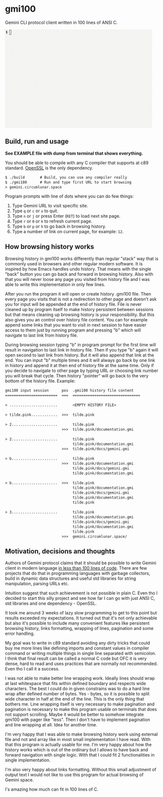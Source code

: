 gmi100
======

Gemini CLI protocol client written in 100 lines of ANSI C.

![demo.gif](demo.gif)

Build, run and usage
--------------------

**See EXAMPLE file with dump from terminal that shows everything.**

You should be able to compile with any C compiler that supports at c89
standard.  [OpenSSL][0] is the only dependency.

	$ ./build       # Build, you can use any compiler really
	$ ./gmi100      # Run and type first URL to start browsing
	> gemini.circumlunar.space

Program prompts with line of dots where you can do few things:

1. Type Gemini URL to visit specific site.
2. Type `q` or `c` or `x` to quit.
3. Type `n` or `j` or press Enter (`RET`) to load next site page.
4. Type `r` or `0` or `k` to refresh current page.
5. Type `b` or `p` or `h` to go back in browsing history.
6. Type a number of link on current page, for example: `12`.


How browsing history works
--------------------------

Browsing history in gmi100 works differently than regular "stack" way
that is commonly used in browsers and other regular modern software.
It is inspired by how Emacs handles undo history.  That means with the
single "back" button you can go back and forward in browsing history.
Also with that you will never loose any page you visited from history
file and I was able to write this implementation in only few lines.

After you run the program it will open or create history .gmi100 file.
Then every page you visits that is not a redirection to other page and
doesn't ask you for input will be appended at the end of history file.
File is never cleaned up by program itself to make history persistent
between sessions but that means cleaning up browsing history is your
responsibility.  But this also gives you an control over history file
content.  You can for example append some links that you want to visit
in next session to have easier access to them just by running program
and pressing "b" which will navigate to last link from history file.

During browsing session typing "b" in program prompt for the first
time will result in navigation to last link in history file.  Then if
you type "b" again it will open second to last link from history.  But
it will also append that link at the end.  You can input "b" multiple
times and it will always go back by one link in history and append it
at then end of history file at the same time.  Only if you decide to
navigate to other page by typing URL or choosing link number you will
break that cycle.  Then history "pointer" will go back to the very
bottom of the history file.  Example:

	gmi100 input session      pos  .gmi100 history file content
	========================  ===  ===============================
	
	> ......................       <EMPTY HISTORY FILE>
	
	> tilde.pink............  >>>  tilde.pink
	
	> 2.....................       tilde.pink
	                          >>>  tilde.pink/documentation.gmi
	
	> 2.....................       tilde.pink
	                               tilde.pink/documentation.gmi
	                          >>>  tilde.pink/docs/gemini.gmi
	
	> b.....................       tilde.pink
	                          >>>  tilde.pink/documentation.gmi
	                               tilde.pink/docs/gemini.gmi
	                               tilde.pink/documentation.gmi
	
	> b.....................  >>>  tilde.pink
	                               tilde.pink/documentation.gmi
	                               tilde.pink/docs/gemini.gmi
	                               tilde.pink/documentation.gmi
	                               tilde.pink
	
	> 3.....................       tilde.pink
	                               tilde.pink/documentation.gmi
	                               tilde.pink/docs/gemini.gmi
	                               tilde.pink/documentation.gmi
	                               tilde.pink
	                          >>>  gemini.circumlunar.space/


Motivation, decisions and thoughts
----------------------------------

Authors of Gemini protocol claims that it should be possible to write
Gemini client in modern language [in less than 100 lines of code][1].
There are few projects that do that in programming languages with
garbage collectors, build in dynamic data structures and useful std
libraries for string manipulation, parsing URLs etc.

Intuition suggest that such achievement is not possible in plain C.
Even tho I decided to start this silly project and see how far I can
go with just ANSI C, std libraries and one dependency - OpenSSL.

It took me around 3 weeks of lazy slow programming to get to this
point but results exceeded my expectations.  It turned out that it's
not only achievable but also it's possible to include many convenient
features like persistent browsing history, links formatting, wrapping
of lines, pagination and some error handling.

My goal was to write in c89 standard avoiding any dirty tricks that
could buy me more lines like defining imports and constant values in
compiler command or writing multiple things in single line separated
with semicolon.  I think that final result can be called a normal C
code but OFC it is very dense, hard to read and uses practices that
are normally not recommended.  Even tho I call it a success.

I was not able to make better line wrapping work.  Ideally lines
should wrap at last whitespace that fits within defined boundary and
respects wide characters.  The best I could do in given constrains was
to do a hard line wrap after defined number of bytes.  Yes - bytes, so
it is possible to split wide character in half at the end of the line.
This is the only thing that bothers me.  Line wrapping itself is very
necessary to make pagination and pagination is necessary to make this
program usable on terminals that does not support scrolling.  Maybe it
would be better to somehow integrate gmi100 with pager like "less".
Then I don't have to implement pagination and line wrapping at all.
Idea for another time.

I'm very happy that I was able to make browsing history work using
external file and not and array like in most small implementation I
have read.  With that this program is actually usable for me.  I'm
very happy about how the history works which is out of the ordinary
but I allows to have back and forward navigation with single logic.
With that I could fit 2 functionalities in single implementation.

I'm also very happy about links formatting.  Without this small
adjustment of output text I would not like to use this program for
actual browsing of Gemini space.

I's amazing how much can fit in 100 lines of C.


[0]: https://www.openssl.org/
[1]: https://gemini.circumlunar.space/docs/faq.gmi
